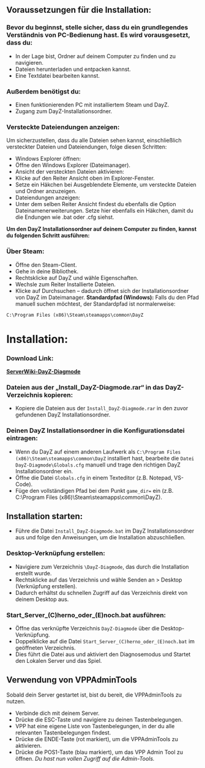 ## Voraussetzungen für die Installation:

### Bevor du beginnst, stelle sicher, dass du ein grundlegendes Verständnis von PC-Bedienung hast. Es wird vorausgesetzt, dass du:
- In der Lage bist, Ordner auf deinem Computer zu finden und zu navigieren.
- Dateien herunterladen und entpacken kannst.
- Eine Textdatei bearbeiten kannst.

### Außerdem benötigst du:
- Einen funktionierenden PC mit installiertem Steam und DayZ.
- Zugang zum DayZ-Installationsordner.

### Versteckte Dateiendungen anzeigen:
Um sicherzustellen, dass du alle Dateien sehen kannst, einschließlich versteckter Dateien und Dateiendungen, folge diesen Schritten:
- Windows Explorer öffnen:
 - Öffne den Windows Explorer (Dateimanager).
- Ansicht der versteckten Dateien aktivieren:
 - Klicke auf den Reiter Ansicht oben im Explorer-Fenster.
 - Setze ein Häkchen bei Ausgeblendete Elemente, um versteckte Dateien und Ordner anzuzeigen.
- Dateiendungen anzeigen:
 - Unter dem selben Reiter Ansicht findest du ebenfalls die Option Dateinamenerweiterungen. Setze hier ebenfalls ein Häkchen, damit du die Endungen wie .bat oder .cfg siehst.

__**Um den DayZ Installationsordner auf deinem Computer zu finden, kannst du folgenden Schritt ausführen:**__
### Über Steam:
 - Öffne den Steam-Client.
 - Gehe in deine Bibliothek.
 - Rechtsklicke auf DayZ und wähle Eigenschaften.
 - Wechsle zum Reiter Installierte Dateien.
 - Klicke auf Durchsuchen – dadurch öffnet sich der Installationsordner von DayZ im Dateimanager.
__**Standardpfad (Windows):**__
Falls du den Pfad manuell suchen möchtest, der Standardpfad ist normalerweise:
```
C:\Program Files (x86)\Steam\steamapps\common\DayZ
```

# Installation:
### Download Link:
__**[ServerWiki-DayZ-Diagmode](<https://drive.google.com/file/d/1fFG-zRhIufyF7t0wbMqHxS8F5H0ZyG4v/view?usp=sharing>)**__

### Dateien aus der „Install_DayZ-Diagmode.rar“ in das DayZ-Verzeichnis kopieren:
- Kopiere die Dateien aus der `Install_DayZ-Diagmode.rar` in den zuvor gefundenen DayZ Installationsordner.

### Deinen DayZ Installationsordner in die Konfigurationsdatei eintragen:
- Wenn du DayZ auf einem anderen Laufwerk als `C:\Program Files (x86)\Steam\steamapps\common\DayZ` installiert hast, bearbeite die `Datei DayZ-Diagmode\Globals.cfg` manuell und trage den richtigen DayZ Installationsordner ein.
 - Öffne die Datei `Globals.cfg` in einem Texteditor (z.B. Notepad, VS-Code).
 - Füge den vollständigen Pfad bei dem Punkt `game_dir=` ein (z.B. C:\Program Files (x86)\Steam\steamapps\common\DayZ).

## Installation starten:
- Führe die Datei `Install_DayZ-Diagmode.bat` im DayZ Installationsordner aus und folge den Anweisungen, um die Installation abzuschließen.

### Desktop-Verknüpfung erstellen:
- Navigiere zum Verzeichnis `\DayZ-Diagmode`, das durch die Installation erstellt wurde.
- Rechtsklicke auf das Verzeichnis und wähle Senden an > Desktop (Verknüpfung erstellen).
 - Dadurch erhältst du schnellen Zugriff auf das Verzeichnis direkt von deinem Desktop aus.

### Start_Server_(C)herno_oder_(E)noch.bat ausführen:
- Öffne das verknüpfte Verzeichnis `DayZ-Diagmode` über die Desktop-Verknüpfung.
- Doppelklicke auf die Datei `Start_Server_(C)herno_oder_(E)noch.bat` im geöffneten Verzeichnis.
 - Dies führt die Datei aus und aktiviert den Diagnosemodus und Startet den Lokalen Server und das Spiel.


## Verwendung von VPPAdminTools
Sobald dein Server gestartet ist, bist du bereit, die VPPAdminTools zu nutzen.
- Verbinde dich mit deinem Server.
- Drücke die ESC-Taste und navigiere zu deinen Tastenbelegungen.
 - VPP hat eine eigene Liste von Tastenbelegungen, in der du alle relevanten Tastenbelegungen findest.
- Drücke die ENDE-Taste (rot markiert), um die VPPAdminTools zu aktivieren.
- Drücke die POS1-Taste (blau markiert), um das VPP Admin Tool zu öffnen.
_Du hast nun vollen Zugriff auf die Admin-Tools._